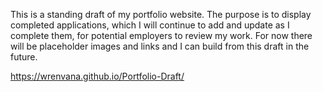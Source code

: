 This is a standing draft of my portfolio website. The purpose is to display completed applications, which I will continue to add and update as I complete them, for potential employers to review my work. For now there will be placeholder images and links and I can build from this draft in the future. 

https://wrenvana.github.io/Portfolio-Draft/
